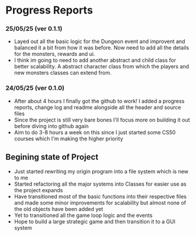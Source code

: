 # Progress Reports

### 25/05/25 (ver 0.1.1)
- Layed out all the basic logic for the Dungeon event and improvent and balanced it a bit from how it was before. Now need to add all the details for the monsters, rewards and ui.
- I think im going to need to add another abstract and child class for better scalability. A abstract character class from which the players and new monsters classes can extend from.

### 24/05/25 (ver 0.1.0)
- After about 4 hours I finally got the github to work! I added a progress reports, change log and readme alongside all the header and source files
- Since the project is still very bare bones I'll focus more on building it out before diving into github again
- Aim to do 3-8 hours a week on this since I just started some CS50 courses which I'm making the higher priority

## Begining state of Project
- Just started rewriting my origin program into a file system which is new to me
- Started refactoring all the major systems into Classes for easier use as the project expands
- Have transitioned most of the basic functions into their respective files and made some minor improvements for scalability but almost none of the old objects have been added yet
- Yet to transitioned all the game loop logic and the events
- Hope to build a large strategic game and then transition it to a GUI system
